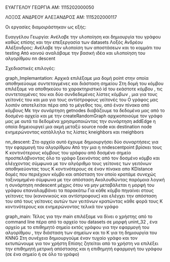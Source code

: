 ΕΥΑΓΓΕΛΟΥ ΓΕΩΡΓΙΑ ΑΜ: 1115202000050

ΛΟΞΟΣ ΑΝΔΡΕΟΥ ΑΛΕΞΑΝΔΡΟΣ ΑΜ: 1115202000117


Οι εργασίες διαμοιράστηκαν ως εξής:

Ευαγγέλου Γεωργία: Ανέλαβε την υλοποίηση και δημιουργία του γράφου καθώς επίσης και την επεξεργασία
των datasets
Λοξός Ανδρέου Αλέξανδρος: Ανέλαβε την υλοποίση των αποστάσεων και το κομμάτι του testing
Από κοινού αναλάβαμε την βασική ιδέα και υλοποίηση του αλγορίθμου nn descent

Σχεδιαστικές επιλογές:

graph_Implemantation: Αρχικά επιλέξαμε μια δομή point στην οποία αποθηκεύουμε συντεταγμένες και διάσταση σημείου
Στη δομή του κόμβου επιλέξαμε να αποθηκεύου το χαρακτηριστικό id του εκάστοτε κόμβου ,
τις συντεταγμένες του και δύο συνδεδεμένες λίστες κόμβων , μια για τους γείτονές του 
και μια για τους αντίστροφους γείτονές του
Ο γράφος μας λοιπόν αποτελείται πέρα από το μέγεθος του, από έναν πίνακα από κόμβους
Με την συνάρτηση getnodes διαβάζουμε τα δεδομένα μας από το δοσμένο αρχείο και με
την createRandomGraph αρχικοποιούμε τον γράφο μας με αυτά τα δεδομένα χρησιμοποιώντας
την συνάρτηση addEdge η οποία δημειουργεί μια ακμή μεταξύ source node και destination node
ενημερώνοντας κατάλληλα τις λίστες kneighbors και rneighbors

nn_descent: Στο αρχείο αυτό έχουμε δημιουργήσει δύο συναρτήσεις για την εφαρμογή του αλγορίθμου
Από την μια η nndescentpoint βρίσκει τους Κ κοντινότερους κόμβους του γράφου από δοσμένο σημείο
προσπελάβνοντας όλο το γράφο ξεκινόντας από τον δοσμένο κόμβο και ελέγχοντας σύμφωνα
με τον αλγόριθμο τους γείτονες των γειτόνων αποθηκεύοντας τους Κ κοντινότερους
σε έναν πίνακα απο KDistance δομές που περιέχουν κόμβο και απόσταση τον οποίο κρατάμε συνεχώς ταξινομημένο
σύμφωνα με την απόσταση
Ακολουθώντας παρόμοια λογική η συνάρτηση nndescent μέχρις ότου να μην μεταβάλεται η μορφή 
του γράφου επαναλαμβάνει τα παρακάτω
Για κάθε κόμβο πηγαίνει στους γείτονες του (κανονικούς και αντίστροφους) και ελέγχει την απόσταση του
από τους γείτονες αυτών των γειτόνων κρατώντας κάθε φορά τους Κ κοντινότερους και ενημερώνοντας τελικά τον γράφο 

graph_main: Τέλος για την main επιλέξαμε να δίνει ο χρήστης από το command line πέρα από το αρχείο
του datasets σε μορφή unint_32 , ένα αρχείο με το επιθημητό σημείο εκτός γράφου για την εφαρμογή του 
αλγορίθμου , την διάσταση των σημείων και το Κ για τη δημιουργία του KNNG
Στη συνέχεια δημιουργούμε έναν τυχαίο γράφο και τον εκτυπώνουμε για τον χρήστη
Επίσης ζητείται από το χρήστη να επιλέξει την επιθημητή μετρική απόστασης και η επιθημητή
εφαρμογή του γράφου (σε ένα σημείο ή σε όλο το γράφο)